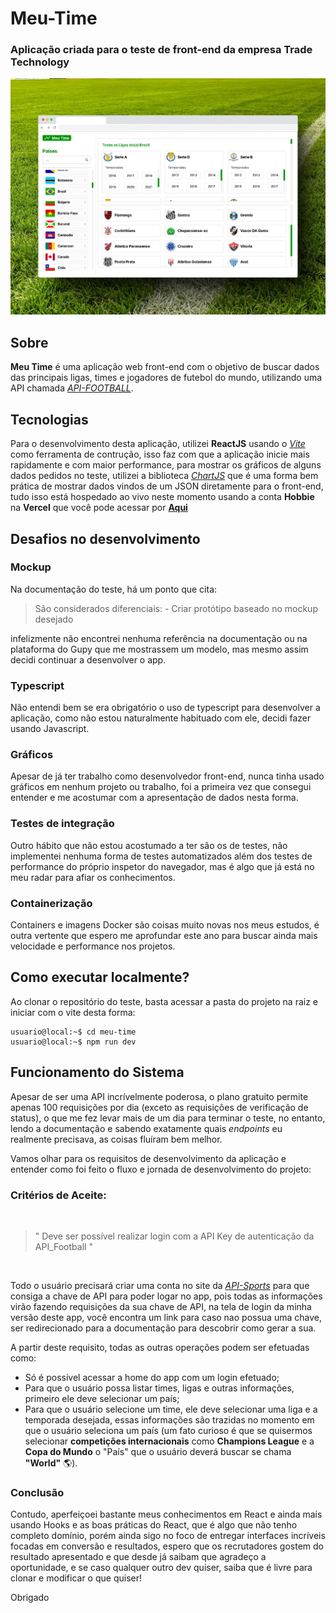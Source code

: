# Meu-Time
### Aplicação criada para o teste de front-end da empresa Trade Technology

![mockup](meu-time/public/shots.png)

## Sobre

**Meu Time** é uma aplicação web front-end com o objetivo de buscar dados das principais ligas, times e jogadores de futebol do mundo, utilizando uma API chamada [_API-FOOTBALL_](https://www.api-football.com/documentation-v3).

## Tecnologias
Para o desenvolvimento desta aplicação, utilizei **ReactJS** usando o [_Vite_](https://vitejs.dev) como ferramenta de contrução, isso faz com que a aplicação inicie mais rapidamente e com maior performance, para mostrar os gráficos de alguns dados pedidos no teste, utilizei a biblioteca [_ChartJS_](https://www.chartjs.org) que é uma forma bem prática de mostrar dados vindos de um JSON diretamente para o front-end, tudo isso está hospedado ao vivo neste momento usando a conta **Hobbie** na **Vercel** que você pode acessar por [**Aqui**]()


## Desafios no desenvolvimento

### Mockup
Na documentação do teste, há um ponto que cita:
> São considerados diferenciais: - Criar protótipo baseado no mockup desejado

infelizmente não encontrei nenhuma referência na documentação ou na plataforma do Gupy que me mostrassem um modelo, mas mesmo assim decidi continuar a desenvolver o app.

### Typescript
Não entendi bem se era obrigatório o uso de typescript para desenvolver a aplicação, como não estou naturalmente habituado com ele, decidi fazer usando Javascript.

### Gráficos
Apesar de já ter trabalho como desenvolvedor front-end, nunca tinha usado gráficos em nenhum projeto ou trabalho, foi a primeira vez que consegui entender e me acostumar com a apresentação de dados nesta forma.

### Testes de integração
Outro hábito que não estou acostumado a ter são os de testes, não implementei nenhuma forma de testes automatizados além dos testes de performance do próprio inspetor do navegador, mas é algo que já está no meu radar para afiar os conhecimentos.

### Containerização
Containers e imagens Docker são coisas muito novas nos meus estudos, é outra vertente que espero me aprofundar este ano para buscar ainda mais velocidade e performance nos projetos.


## Como executar localmente?

Ao clonar o repositório do teste, basta acessar a pasta do projeto na raiz e iniciar com o vite desta forma:

```console
usuario@local:~$ cd meu-time
usuario@local:~$ npm run dev
```

## Funcionamento do Sistema
Apesar de ser uma API incrívelmente poderosa, o plano gratuito permite apenas 100 requisições por dia (exceto as requisições de verificação de status), o que me fez levar mais de um dia para terminar o teste, no entanto, lendo a documentação e sabendo exatamente quais _endpoints_ eu realmente precisava, as coisas fluíram bem melhor.

Vamos olhar para os requisitos de desenvolvimento da aplicação e entender como foi feito o fluxo e jornada de desenvolvimento do projeto:

### Critérios de Aceite:
<br/>

> " Deve ser possível realizar login com a API Key de autenticação da API_Football "

<br/>

Todo o usuário precisará criar uma conta no site da [_API-Sports_](https://api-sports.io) para que consiga a chave de API para poder logar no app, pois todas as informações virão fazendo requisições da sua chave de API, na tela de login da minha versão deste app, você encontra um link para caso nao possua uma chave, ser redirecionado para a documentação para descobrir como gerar a sua. 

A partir deste requisito, todas as outras operações podem ser efetuadas como: 
- Só é possível acessar a home do app com um login efetuado;
- Para que o usuário possa listar times, ligas e outras informações, primeiro ele deve selecionar um país;
- Para que o usuário selecione um time, ele deve selecionar uma liga e a temporada desejada, essas informações são trazidas no momento em que o usuário seleciona um país (um fato curioso é que se quisermos selecionar **competições internacionais** como **Champions League** e a **Copa do Mundo** o "País" que o usuário deverá buscar se chama **"World"** 🌎).


### Conclusão

Contudo, aperfeiçoei bastante meus conhecimentos em React e ainda mais usando Hooks e as boas práticas do React, que é algo que não tenho completo domínio, porém ainda sigo no foco de entregar interfaces incríveis focadas em conversão e resultados, espero que os recrutadores gostem do resultado apresentado e que desde já saibam que agradeço a oportunidade, e se caso qualquer outro dev quiser, saiba que é livre para clonar e modificar o que quiser!

Obrigado